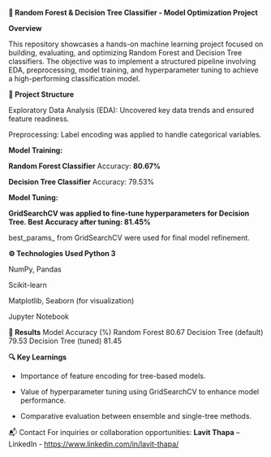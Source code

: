 **🧠 Random Forest & Decision Tree Classifier - Model Optimization Project**

**Overview**

This repository showcases a hands-on machine learning project focused on building, evaluating, and optimizing Random Forest and Decision Tree classifiers. The objective was to implement a structured pipeline involving EDA, preprocessing, model training, and hyperparameter tuning to achieve a high-performing classification model.

**📂 Project Structure**

Exploratory Data Analysis (EDA): Uncovered key data trends and ensured feature readiness.

Preprocessing: Label encoding was applied to handle categorical variables.

**Model Training:**

**Random Forest Classifier**
Accuracy: **80.67%**

**Decision Tree Classifier**
Accuracy: 79.53%

**Model Tuning:**

**GridSearchCV was applied to fine-tune hyperparameters for Decision Tree.
Best Accuracy after tuning: 81.45%**

best_params_ from GridSearchCV were used for final model refinement.

**⚙️ Technologies Used
Python 3**

NumPy, Pandas

Scikit-learn

Matplotlib, Seaborn (for visualization)

Jupyter Notebook

**🧪 Results**
Model	Accuracy (%)
Random Forest	80.67
Decision Tree (default)	79.53
Decision Tree (tuned)	81.45

**🔍 Key Learnings**
  - Importance of feature encoding for tree-based models.

  - Value of hyperparameter tuning using GridSearchCV to enhance model performance.

  - Comparative evaluation between ensemble and single-tree methods.

📬 Contact
For inquiries or collaboration opportunities:
**Lavit Thapa** – LinkedIn - https://www.linkedin.com/in/lavit-thapa/

